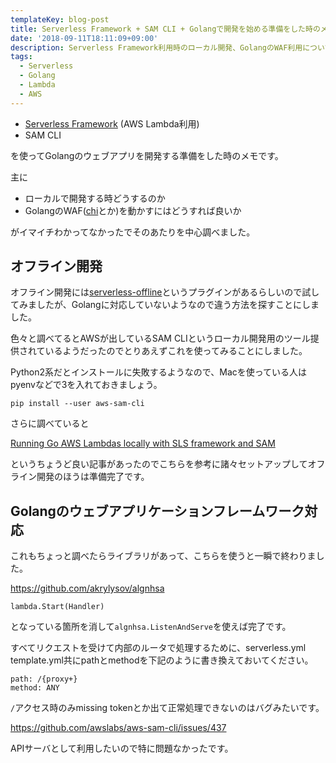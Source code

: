 ```yaml
---
templateKey: blog-post
title: Serverless Framework + SAM CLI + Golangで開発を始める準備をした時のメモ
date: '2018-09-11T18:11:09+09:00'
description: Serverless Framework利用時のローカル開発、GolangのWAF利用について調べたのでメモを残しておきます
tags:
  - Serverless
  - Golang
  - Lambda
  - AWS
---
```

* [Serverless Framework](https://github.com/serverless/serverless) (AWS Lambda利用)
* SAM CLI

を使ってGolangのウェブアプリを開発する準備をした時のメモです。

主に

* ローカルで開発する時どうするのか
* GolangのWAF([chi](https://github.com/go-chi/chi)とか)を動かすにはどうすれば良いか

がイマイチわかってなかったでそのあたりを中心調べました。

## オフライン開発

オフライン開発には[serverless-offline](https://github.com/dherault/serverless-offline)というプラグインがあるらしいので試してみましたが、Golangに対応していないようなので違う方法を探すことにしました。

色々と調べてるとAWSが出しているSAM CLIというローカル開発用のツール提供されているようだったのでとりあえずこれを使ってみることにしました。

Python2系だとインストールに失敗するようなので、Macを使っている人はpyenvなどで3を入れておきましょう。

```
pip install --user aws-sam-cli
```

さらに調べていると

[Running Go AWS Lambdas locally with SLS framework and SAM](https://medium.com/a-man-with-no-server/running-go-aws-lambdas-locally-with-sls-framework-and-sam-af3d648d49cb)

というちょうど良い記事があったのでこちらを参考に諸々セットアップしてオフライン開発のほうは準備完了です。

## Golangのウェブアプリケーションフレームワーク対応

これもちょっと調べたらライブラリがあって、こちらを使うと一瞬で終わりました。

<https://github.com/akrylysov/algnhsa>

```
lambda.Start(Handler)
```
となっている箇所を消して`algnhsa.ListenAndServe`を使えば完了です。

すべてリクエストを受けて内部のルータで処理するために、serverless.yml template.yml共にpathとmethodを下記のように書き換えておいてください。
```
path: /{proxy+}
method: ANY
```
`/`アクセス時のみmissing tokenとか出て正常処理できないのはバグみたいです。

<https://github.com/awslabs/aws-sam-cli/issues/437>

APIサーバとして利用したいので特に問題なかったです。
